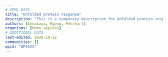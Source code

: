 ```yaml
---
# GPML DATA
title: "Unfolded protein response"
description: "This is a temporary description for Unfolded protein response"
authors: [Annabaya, Egonw, Fehrhart]
organisms: [Homo sapiens]
# ADDITIONAL DATA
last-edited: 2020-10-12
communities: []
wpid: "WP4925"
---
```

